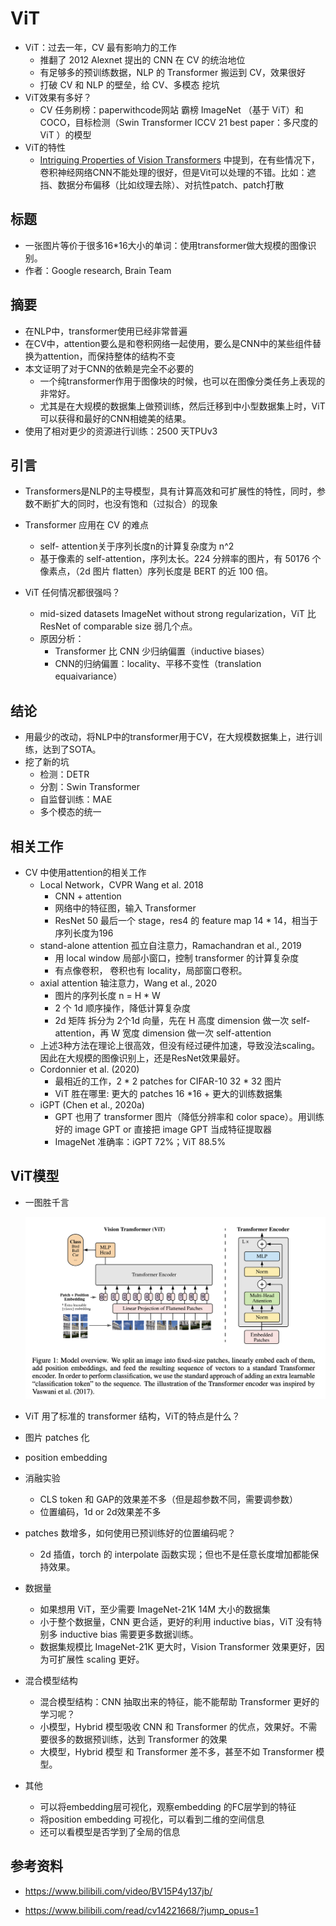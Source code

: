 # ViT

- ViT：过去一年，CV 最有影响力的工作  
  - 推翻了 2012 Alexnet 提出的 CNN 在 CV 的统治地位
  - 有足够多的预训练数据，NLP 的 Transformer 搬运到 CV，效果很好 
  - 打破 CV 和 NLP 的壁垒，给 CV、多模态 挖坑
- ViT效果有多好？
  - CV 任务刷榜：paperwithcode网站 霸榜 ImageNet （基于 ViT）和 COCO，目标检测（Swin Transformer ICCV 21 best paper：多尺度的 ViT ）的模型
- ViT的特性
  - [Intriguing Properties of Vision Transformers](https://arxiv.org/abs/2105.10497) 中提到，在有些情况下，卷积神经网络CNN不能处理的很好，但是Vit可以处理的不错。比如：遮挡、数据分布偏移（比如纹理去除）、对抗性patch、patch打散



## 标题

- 一张图片等价于很多16*16大小的单词：使用transformer做大规模的图像识别。
- 作者：Google research, Brain Team



## 摘要

- 在NLP中，transformer使用已经非常普遍
- 在CV中，attention要么是和卷积网络一起使用，要么是CNN中的某些组件替换为attention，而保持整体的结构不变
- 本文证明了对于CNN的依赖是完全不必要的
  - 一个纯transformer作用于图像块的时候，也可以在图像分类任务上表现的非常好。
  - 尤其是在大规模的数据集上做预训练，然后迁移到中小型数据集上时，ViT可以获得和最好的CNN相媲美的结果。
- 使用了相对更少的资源进行训练：2500 天TPUv3 



## 引言

- Transformers是NLP的主导模型，具有计算高效和可扩展性的特性，同时，参数不断扩大的同时，也没有饱和（过拟合）的现象
- Transformer 应用在 CV 的难点
  - self- attention关于序列长度n的计算复杂度为 n^2
  - 基于像素的 self-attention，序列太长。224 分辨率的图片，有 50176 个像素点，（2d 图片 flatten）序列长度是 BERT 的近 100 倍。

- ViT 任何情况都很强吗？
  - mid-sized datasets ImageNet without strong regularization，ViT 比 ResNet of comparable size 弱几个点。 
  - 原因分析：
    - Transformer 比 CNN 少归纳偏置（inductive biases）
    - CNN的归纳偏置：locality、平移不变性（translation equaivariance）



## 结论

- 用最少的改动，将NLP中的transformer用于CV，在大规模数据集上，进行训练，达到了SOTA。
- 挖了新的坑
  - 检测：DETR
  - 分割：Swin Transformer
  - 自监督训练：MAE
  - 多个模态的统一



## 相关工作

- CV 中使用attention的相关工作
  - Local Network，CVPR Wang et al. 2018
    - CNN + attention
    - 网络中的特征图，输入 Transformer
    - ResNet 50 最后一个 stage，res4 的 feature map 14 * 14，相当于序列长度为196
  - stand-alone attention 孤立自注意力，Ramachandran et al., 2019
    - 用 local window 局部小窗口，控制 transformer 的计算复杂度
    - 有点像卷积， 卷积也有 locality，局部窗口卷积。
  - axial attention 轴注意力，Wang et al., 2020
    - 图片的序列长度 n = H * W 
    - 2 个 1d 顺序操作，降低计算复杂度
    - 2d 矩阵 拆分为 2个1d 向量，先在 H 高度 dimension 做一次 self-attention，再 W 宽度 dimension 做一次 self-attention
  - 上述3种方法在理论上很高效，但没有经过硬件加速，导致没法scaling。因此在大规模的图像识别上，还是ResNet效果最好。 
  - Cordonnier et al. (2020)
    - 最相近的工作，2 * 2 patches for CIFAR-10 32 * 32 图片
    - ViT 胜在哪里: 更大的 patches 16 *16 + 更大的训练数据集
  - iGPT (Chen et al., 2020a)
    - GPT 也用了 transformer 图片（降低分辨率和 color space）。用训练好的 image GPT or 直接把 image GPT 当成特征提取器
    - ImageNet 准确率：iGPT 72%；ViT 88.5%



## ViT模型

- 一图胜千言

  ![ViT](pics/ViT.png)

-  ViT 用了标准的 transformer 结构，ViT的特点是什么？ 
  - 图片 patches 化
  - position embedding

- 消融实验
  - CLS token 和 GAP的效果差不多（但是超参数不同，需要调参数）
  - 位置编码，1d or 2d效果差不多
- patches 数增多，如何使用已预训练好的位置编码呢？

  - 2d 插值，torch 的 interpolate 函数实现；但也不是任意长度增加都能保持效果。
- 数据量
  - 如果想用 ViT，至少需要 ImageNet-21K 14M 大小的数据集
  - 小于整个数据量，CNN 更合适，更好的利用 inductive bias，ViT 没有特别多 inductive bias 需要更多数据训练。
  - 数据集规模比 ImageNet-21K 更大时，Vision Transformer 效果更好，因为可扩展性 scaling 更好。
- 混合模型结构
  - 混合模型结构：CNN 抽取出来的特征，能不能帮助 Transformer 更好的学习呢？
  - 小模型，Hybrid 模型吸收 CNN 和 Transformer 的优点，效果好。不需要很多的数据预训练，达到 Transformer 的效果 
  - 大模型，Hybrid 模型 和 Transformer 差不多，甚至不如 Transformer 模型。

- 其他
  - 可以将embedding层可视化，观察embedding 的FC层学到的特征
  - 将position embedding 可视化，可以看到二维的空间信息
  - 还可以看模型是否学到了全局的信息



## 参考资料

- https://www.bilibili.com/video/BV15P4y137jb/

- https://www.bilibili.com/read/cv14221668/?jump_opus=1

